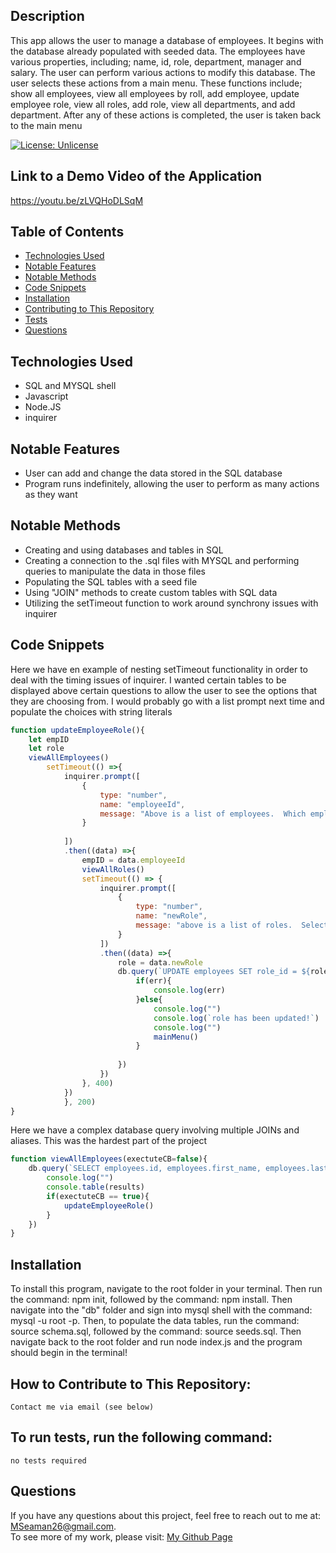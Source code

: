 
  ## Description

   This app allows the user to manage a database of employees.  It begins with the database already populated with seeded data.  The employees have various properties, including; name, id, role, department, manager and salary. The user can perform various actions to modify this database. The user selects these actions from a main menu. These functions include; show all employees, view all employees by roll, add employee, update employee role, view all roles, add role, view all departments, and add department. After any of these actions is completed, the user is taken back to the main menu

  [![License: Unlicense](https://img.shields.io/badge/license-Unlicense-blue.svg)](http://unlicense.org/)


  ## Link to a Demo Video of the Application
   https://youtu.be/zLVQHoDLSqM

  ## Table of Contents

 
  * [Technologies Used](#technologies-used)
  * [Notable Features](#notable-features)
  * [Notable Methods](#notable-methods)
  * [Code Snippets](#code-snippets)
  * [Installation](#installation)<br />
  * [Contributing to This Repository](#how-to-contribute-to-this-repository)<br />
  * [Tests](#to-run-tests-run-the-following-command)<br />
  * [Questions](#questions)<br />

  ## Technologies Used
  - SQL and MYSQL shell
  - Javascript
  - Node.JS
  - inquirer
 
  
  ## Notable Features
  - User can add and change the data stored in the SQL database
  - Program runs indefinitely, allowing the user to perform as many actions as they want

  ## Notable Methods
  - Creating and using databases and tables in SQL
  - Creating a connection to the .sql files with MYSQL and performing queries to manipulate the data in those files
  - Populating the SQL tables with a seed file
  - Using "JOIN" methods to create custom tables with SQL data
  - Utilizing the setTimeout function to work around synchrony issues with inquirer


 ## Code Snippets
 Here we have en example of nesting setTimeout functionality in order to deal with the timing issues of inquirer.  I wanted certain tables to be displayed above certain questions to allow the user to see the options that they are choosing from.  I would probably go with a list prompt next time and populate the choices with string literals
```javascript
function updateEmployeeRole(){
    let empID
    let role
    viewAllEmployees()
        setTimeout(() =>{
            inquirer.prompt([
                {
                    type: "number",
                    name: "employeeId",
                    message: "Above is a list of employees.  Which employee's role would you like to update? (Enter the ID number only)"
                }
              
            ])
            .then((data) =>{
                empID = data.employeeId
                viewAllRoles()
                setTimeout(() => {
                    inquirer.prompt([
                        {
                            type: "number",
                            name: "newRole",
                            message: "above is a list of roles.  Select the ID of the employee's new role"
                        }
                    ])
                    .then((data) =>{
                        role = data.newRole
                        db.query(`UPDATE employees SET role_id = ${role} WHERE id = ${empID};`, function (err, results){
                            if(err){
                                console.log(err)
                            }else{
                                console.log("")
                                console.log(`role has been updated!`)
                                console.log("")
                                mainMenu()
                            }
                            
                        })
                    })
                }, 400)
            })
            }, 200)
}
```
Here we have a complex database query involving multiple JOINs and aliases.  This was the hardest part of the project
```javascript
function viewAllEmployees(exectuteCB=false){
    db.query(`SELECT employees.id, employees.first_name, employees.last_name, role.title AS title, role.salary AS salary, department.name AS department, CONCAT (manager.first_name, " ", manager.last_name) AS manager FROM employees LEFT JOIN role ON employees.role_id = role.id LEFT JOIN department ON role.department_id = department.id LEFT JOIN employees manager ON employees.manager_id = manager.id`, function (err, results){
        console.log("")
        console.table(results)
        if(exectuteCB == true){
            updateEmployeeRole()
        }
    })
}
```
 ## Installation

   To install this program, navigate to the root folder in your terminal.  Then run the command: npm init, followed by the command: npm install. Then navigate into the "db" folder and sign into mysql shell with the command: mysql -u root -p.  Then, to populate the data tables, run the command: source schema.sql, followed by the command: source seeds.sql. Then navigate back to the root folder and run node index.js and the program should begin in the terminal!

    
  ## How to Contribute to This Repository:

    Contact me via email (see below)
    
  ## To run tests, run the following command:

    no tests required

    
  ## Questions
  If you have any questions about this project, feel free to reach out to me at:
  <a href="MSeaman26@gmail.com">MSeaman26@gmail.com</a>.  
  To see more of my work, please visit:
  <a href="https://github.com/MSeaman26">My Github Page</a>





